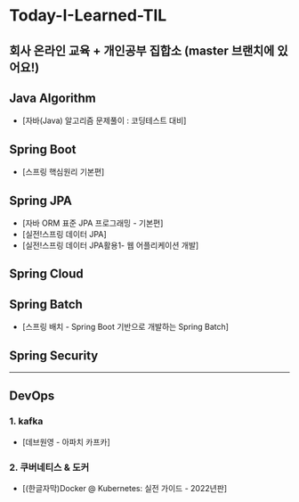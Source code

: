 # Today-I-Learned-TIL
회사 온라인 교육 + 개인공부 집합소
(**master 브랜치에 있어요!**)
---
## Java Algorithm
 * [자바(Java) 알고리즘 문제풀이 : 코딩테스트 대비]
## Spring Boot
 * [스프링 핵심원리 기본편]
## Spring JPA
 * [자바 ORM 표준 JPA 프로그래밍 - 기본편]
 * [실전!스프링 데이터 JPA]
 * [실전!스프링 데이터 JPA활용1- 웹 어플리케이션 개발]
## Spring Cloud

## Spring Batch
  * [스프링 배치 - Spring Boot 기반으로 개발하는 Spring Batch]
## Spring Security
---
## DevOps
### 1. kafka
  * [데브원영 - 아파치 카프카]
### 2. 쿠버네티스 & 도커
  * [(한글자막)Docker @ Kubernetes: 실전 가이드 - 2022년판]
